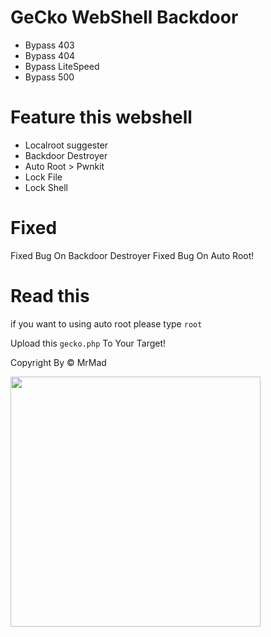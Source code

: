 # GeCko WebShell Backdoor

* Bypass 403
* Bypass 404
* Bypass LiteSpeed
* Bypass 500

# Feature this webshell
* Localroot suggester
* Backdoor Destroyer
* Auto Root > Pwnkit 
* Lock File
* Lock Shell

# Fixed
Fixed Bug On Backdoor Destroyer
Fixed Bug On Auto Root!

# Read this

if you want to using auto root please type `root`

Upload this `gecko.php` To Your Target!

Copyright By &copy; MrMad


<img src="https://raw.githubusercontent.com/MadExploits/Gecko/main/Screenshot%20from%202022-10-28%2017-57-48.png" style="widht:100%;" height="400">
